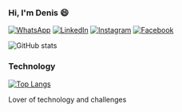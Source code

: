 ### Hi, I'm Denis 😄

[![WhatsApp](https://img.shields.io/badge/WhatsApp-25D366?style=for-the-badge&logo=whatsapp&logoColor=white)](https://api.whatsapp.com/send?phone=5543991038557) [![LinkedIn](https://img.shields.io/badge/LinkedIn-0077B5?style=for-the-badge&logo=linkedin&logoColor=white)](https://www.linkedin.com/in/denisms/) 
[![Instagram](https://img.shields.io/badge/Instagram-E4405F?style=for-the-badge&logo=instagram&logoColor=white)](https://www.instagram.com/de.muniz/) 
[![Facebook](https://img.shields.io/badge/Facebook-1877F2?style=for-the-badge&logo=facebook&logoColor=white)](https://www.facebook.com/denisms3/) 

![GitHub stats](https://github-readme-stats.vercel.app/api?username=denisms7&show_icons=true&theme=dark) 


### Technology

[![Top Langs](https://github-readme-stats.vercel.app/api/top-langs/?username=denisms7&layout=compact&show_icons=true&theme=dark)](https://github.com/anuraghazra/github-readme-stats) 

Lover of technology and challenges

